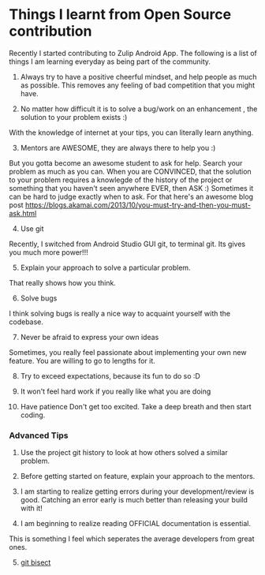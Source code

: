 # Things I learnt from Open Source contribution
Recently I started contributing to Zulip Android App. The following is a list of things I am learning everyday as being part of the community.

1) Always try to have a positive cheerful mindset, and help people as much as possible. This removes any feeling of bad competition that you might have.

2) No matter how difficult it is to solve a bug/work on an enhancement , the solution to your problem exists :)

With the knowledge of internet at your tips, you can literally learn anything.

3) Mentors are AWESOME, they are always there to help you :)

But you gotta become an awesome student to ask for help. Search your problem as much as you can. When you are CONVINCED, that the solution to your problem requires a knowlegde of the history of the project or something that you haven't seen anywhere EVER, then ASK :)
Sometimes it can be hard to judge exactly when to ask. For that here's an awesome blog post https://blogs.akamai.com/2013/10/you-must-try-and-then-you-must-ask.html

4) Use git

Recently, I switched from Android Studio GUI git, to terminal git. Its gives you much more power!!!

5) Explain your approach to solve a particular problem. 

That really shows how you think.

6) Solve bugs

I think solving bugs is really a nice way to acquaint yourself with the codebase.

7) Never be afraid to express your own ideas

Sometimes, you really feel passionate about implementing your own new feature. You are willing to go to lengths for it.

8) Try to exceed expectations, because its fun to do so :D

9) It won't feel hard work if you really like what you are doing

10) Have patience
Don't get too excited. Take a deep breath and then start coding.

### Advanced Tips

1) Use the project git history to look at how others solved a similar problem.

2) Before getting started on feature, explain your approach to the mentors.

3) I am starting to realize getting errors during your development/review is good.
Catching an error early is much better than releasing your build with it!

4) I am beginning to realize reading OFFICIAL documentation is essential.

This is something I feel which seperates the average developers from great ones.

5) [git bisect](https://git-scm.com/docs/git-bisect)
